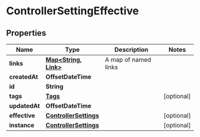 

# ControllerSettingEffective


## Properties

| Name | Type | Description | Notes |
|------------ | ------------- | ------------- | -------------|
|**links** | [**Map&lt;String, Link&gt;**](Link.md) | A map of named links |  |
|**createdAt** | **OffsetDateTime** |  |  |
|**id** | **String** |  |  |
|**tags** | [**Tags**](Tags.md) |  |  [optional] |
|**updatedAt** | **OffsetDateTime** |  |  |
|**effective** | [**ControllerSettings**](ControllerSettings.md) |  |  [optional] |
|**instance** | [**ControllerSettings**](ControllerSettings.md) |  |  [optional] |




